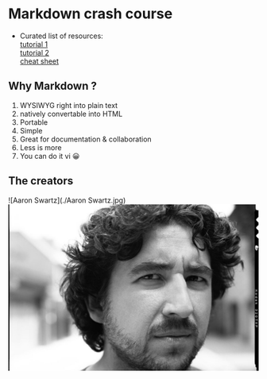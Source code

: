 # Markdown crash course
* Curated list of resources:  
  [tutorial 1](https://www.markdowntutorial.com/)  
  [tutorial 2](https://commonmark.org/help/tutorial)  
  [cheat sheet](https://www.markdownguide.org/cheat-sheet/)  
  
## Why Markdown ?

1. WYSIWYG right into plain text
2. natively convertable into HTML
3. Portable  
4. Simple  
5. Great for documentation & collaboration  
6. Less is more  
7. You can do it vi 😀

## The creators

![Aaron Swartz](./Aaron Swartz.jpg)  
![John Gruber](./jgruber.jpeg)  




  
